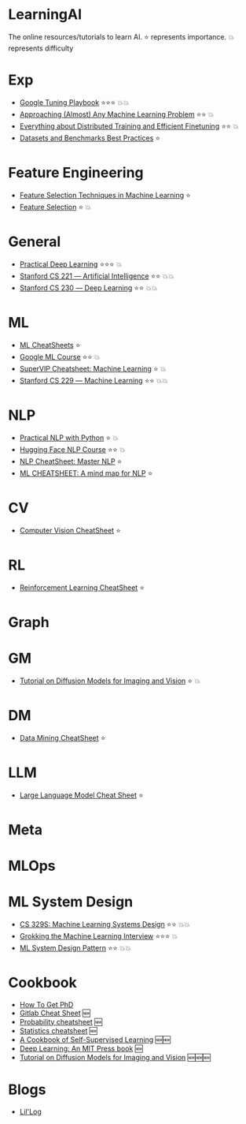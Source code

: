# LearningAI
The online resources/tutorials to learn AI. ⭐ represents importance. 💥 represents difficulty

# Exp
* [Google Tuning Playbook](https://github.com/google-research/tuning_playbook) ⭐⭐⭐  💥💥
* [Approaching (Almost) Any Machine Learning Problem](https://docdrop.org/download_annotation_doc/AAAMLP-569to.pdf) ⭐⭐  💥
* [Everything about Distributed Training and Efficient Finetuning](https://sumanthrh.com/post/distributed-and-efficient-finetuning/) ⭐⭐  💥
* [Datasets and Benchmarks Best Practices](https://neuripsconf.medium.com/announcing-the-neurips-2021-datasets-and-benchmarks-track-644e27c1e66c/) ⭐

# Feature Engineering
* [Feature Selection Techniques in Machine Learning](https://www.kaggle.com/code/piyushagni5/feature-selection-techniques-in-machine-learning) ⭐
* [Feature Selection](https://www.youtube.com/watch?v=73SEn4TaCxs) ⭐ 💥

# General
* [Practical Deep Learning](https://course.fast.ai/) ⭐⭐⭐  💥
* [Stanford CS 221 ― Artificial Intelligence](https://stanford.edu/~shervine/teaching/cs-221/) ⭐⭐  💥💥
* [Stanford CS 230 ― Deep Learning](https://stanford.edu/~shervine/teaching/cs-230/) ⭐⭐  💥💥

# ML
* [ML CheatSheets](https://sites.google.com/view/datascience-cheat-sheets/) ⭐
* [Google ML Course](https://developers.google.com/machine-learning) ⭐⭐ 💥
* [SuperVIP Cheatsheet: Machine Learning](https://sgfin.github.io/files/cheatsheets/cs229_2018_cheatsheet.pdf) ⭐  💥
* [Stanford CS 229 ― Machine Learning](https://stanford.edu/~shervine/teaching/cs-229/) ⭐⭐  💥💥

# NLP
* [Practical NLP with Python](https://www.nlplanet.org/course-practical-nlp/) ⭐  💥
* [Hugging Face NLP Course](https://huggingface.co/learn/nlp-course/) ⭐⭐  💥
* [NLP CheatSheet: Master NLP](https://www.kaggle.com/code/rftexas/nlp-cheatsheet-master-nlp)  ⭐
* [ML CHEATSHEET: A mind map for NLP](https://www.kaggle.com/code/rftexas/ml-cheatsheet-a-mind-map-for-nlp)  ⭐

# CV
* [Computer Vision CheatSheet](https://github.com/hagary/cv-cheatsheet/blob/master/cv-sheet.pdf)  ⭐

# RL
* [Reinforcement Learning CheatSheet](https://github.com/linker81/Reinforcement-Learning-CheatSheet/blob/master/rl_cheatsheet.pdf)  ⭐

# Graph

# GM
* [Tutorial on Diffusion Models for Imaging and Vision](https://arxiv.org/pdf/2403.18103.pdf)  ⭐  💥

# DM
* [Data Mining CheatSheet](https://web.cs.ucla.edu/~patricia.xiao/files/CS145_Cheat_Sheet_Final.pdf)  ⭐

# LLM
* [Large Language Model Cheat Sheet](https://github.com/Abonia1/CheatSheet-LLM/blob/main/Large%20Language%20Model%20Cheat%20Sheet.pdf)  ⭐

# Meta

# MLOps

# ML System Design
* [CS 329S: Machine Learning Systems Design](https://stanford-cs329s.github.io/)  ⭐⭐  💥💥
* [Grokking the Machine Learning Interview](https://www.educative.io/courses/grokking-the-machine-learning-interview)  ⭐⭐⭐  💥
* [ML System Design Pattern](https://github.com/mercari/ml-system-design-pattern)  ⭐⭐  💥💥

# Cookbook
* [How To Get PhD](https://lahore.comsats.edu.pk/library/hub/How_to_get_PhD.pdf)
* [Gitlab Cheat Sheet](https://about.gitlab.com/images/press/git-cheat-sheet.pdf) 🆕
* [Probability cheatsheet](https://stanford.edu/~shervine/teaching/cme-106/cheatsheet-probability) 🆕
* [Statistics cheatsheet](https://stanford.edu/~shervine/teaching/cme-106/cheatsheet-statistics) 🆕
* [A Cookbook of Self-Supervised Learning](https://arxiv.org/pdf/2304.12210.pdf) 🆕🆕
* [Deep Learning: An MIT Press book](https://www.deeplearningbook.org/) 🆕
* [Tutorial on Diffusion Models for Imaging and Vision](https://arxiv.org/pdf/2403.18103.pdf) 🆕🆕🆕

# Blogs
* [Lil'Log](https://lilianweng.github.io/)
